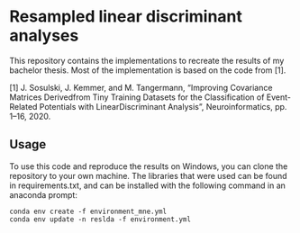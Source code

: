 # Resampled linear discriminant analyses
This repository contains the implementations to recreate the results of my bachelor thesis. Most of the implementation is based on the code from [1].

[1] J. Sosulski, J. Kemmer, and M. Tangermann, “Improving Covariance Matrices Derivedfrom Tiny Training Datasets for the Classification of Event-Related Potentials with LinearDiscriminant Analysis”, Neuroinformatics, pp. 1–16, 2020.

## Usage
To use this code and reproduce the results on Windows, you can clone the repository to your own machine. The libraries that were used can be found in requirements.txt, and can be installed with the following command in an anaconda prompt:
```
conda env create -f environment_mne.yml
conda env update -n reslda -f environment.yml
```



